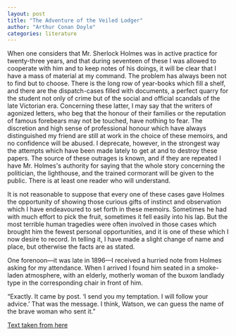 ```yaml
---
layout: post
title: "The Adventure of the Veiled Lodger"
author: "Arthur Conan Doyle"
categories: literature
---
```


When one considers that Mr. Sherlock Holmes was in active practice for twenty-three years, and that during seventeen of these I was allowed to cooperate with him and to keep notes of his doings, it will be clear that I have a mass of material at my command. The problem has always been not to find but to choose. There is the long row of year-books which fill a shelf, and there are the dispatch-cases filled with documents, a perfect quarry for the student not only of crime but of the social and official scandals of the late Victorian era. Concerning these latter, I may say that the writers of agonized letters, who beg that the honour of their families or the reputation of famous forebears may not be touched, have nothing to fear. The discretion and high sense of professional honour which have always distinguished my friend are still at work in the choice of these memoirs, and no confidence will be abused. I deprecate, however, in the strongest way the attempts which have been made lately to get at and to destroy these papers. The source of these outrages is known, and if they are repeated I have Mr. Holmes's authority for saying that the whole story concerning the politician, the lighthouse, and the trained cormorant will be given to the public. There is at least one reader who will understand.

It is not reasonable to suppose that every one of these cases gave Holmes the opportunity of showing those curious gifts of instinct and observation which I have endeavoured to set forth in these memoirs. Sometimes he had with much effort to pick the fruit, sometimes it fell easily into his lap. But the most terrible human tragedies were often involved in those cases which brought him the fewest personal opportunities, and it is one of these which I now desire to record. In telling it, I have made a slight change of name and place, but otherwise the facts are as stated.

One forenoon—it was late in 1896—I received a hurried note from Holmes asking for my attendance. When I arrived I found him seated in a smoke-laden atmosphere, with an elderly, motherly woman of the buxom landlady type in the corresponding chair in front of him.

“Exactly. It came by post. ‘I send you my temptation. I will follow your advice.’ That was the message. I think, Watson, we can guess the name of the brave woman who sent it.”

[Text taken from here](http://sherlock-holm.es/stories/html/veil.html)